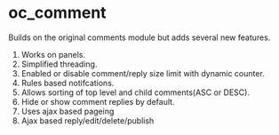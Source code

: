 # oc_comment
Builds on the original comments module but adds several new features.

1. Works on panels.
2. Simplified threading.
3. Enabled or disable comment/reply size limit with dynamic counter.
4. Rules based notifcations.
6. Allows sorting of top level and child comments(ASC or DESC).
7. Hide or show comment replies by default.
8. Uses ajax based pageing
9. Ajax based reply/edit/delete/publish
